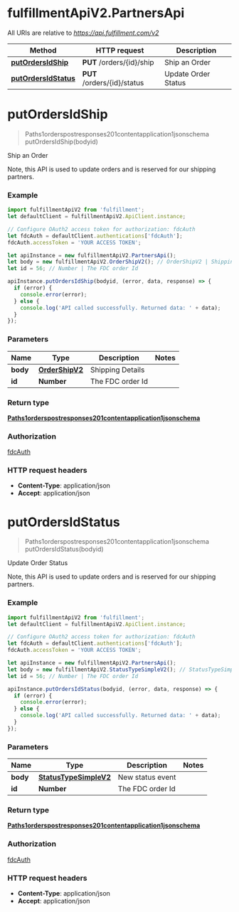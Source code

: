 # fulfillmentApiV2.PartnersApi

All URIs are relative to *https://api.fulfillment.com/v2*

Method | HTTP request | Description
------------- | ------------- | -------------
[**putOrdersIdShip**](PartnersApi.md#putOrdersIdShip) | **PUT** /orders/{id}/ship | Ship an Order
[**putOrdersIdStatus**](PartnersApi.md#putOrdersIdStatus) | **PUT** /orders/{id}/status | Update Order Status

<a name="putOrdersIdShip"></a>
# **putOrdersIdShip**
> Paths1orderspostresponses201contentapplication1jsonschema putOrdersIdShip(bodyid)

Ship an Order

Note, this API is used to update orders and is reserved for our shipping partners.

### Example
```javascript
import fulfillmentApiV2 from 'fulfillment';
let defaultClient = fulfillmentApiV2.ApiClient.instance;

// Configure OAuth2 access token for authorization: fdcAuth
let fdcAuth = defaultClient.authentications['fdcAuth'];
fdcAuth.accessToken = 'YOUR ACCESS TOKEN';

let apiInstance = new fulfillmentApiV2.PartnersApi();
let body = new fulfillmentApiV2.OrderShipV2(); // OrderShipV2 | Shipping Details
let id = 56; // Number | The FDC order Id

apiInstance.putOrdersIdShip(bodyid, (error, data, response) => {
  if (error) {
    console.error(error);
  } else {
    console.log('API called successfully. Returned data: ' + data);
  }
});
```

### Parameters

Name | Type | Description  | Notes
------------- | ------------- | ------------- | -------------
 **body** | [**OrderShipV2**](OrderShipV2.md)| Shipping Details | 
 **id** | **Number**| The FDC order Id | 

### Return type

[**Paths1orderspostresponses201contentapplication1jsonschema**](Paths1orderspostresponses201contentapplication1jsonschema.md)

### Authorization

[fdcAuth](../README.md#fdcAuth)

### HTTP request headers

 - **Content-Type**: application/json
 - **Accept**: application/json

<a name="putOrdersIdStatus"></a>
# **putOrdersIdStatus**
> Paths1orderspostresponses201contentapplication1jsonschema putOrdersIdStatus(bodyid)

Update Order Status

Note, this API is used to update orders and is reserved for our shipping partners.

### Example
```javascript
import fulfillmentApiV2 from 'fulfillment';
let defaultClient = fulfillmentApiV2.ApiClient.instance;

// Configure OAuth2 access token for authorization: fdcAuth
let fdcAuth = defaultClient.authentications['fdcAuth'];
fdcAuth.accessToken = 'YOUR ACCESS TOKEN';

let apiInstance = new fulfillmentApiV2.PartnersApi();
let body = new fulfillmentApiV2.StatusTypeSimpleV2(); // StatusTypeSimpleV2 | New status event
let id = 56; // Number | The FDC order Id

apiInstance.putOrdersIdStatus(bodyid, (error, data, response) => {
  if (error) {
    console.error(error);
  } else {
    console.log('API called successfully. Returned data: ' + data);
  }
});
```

### Parameters

Name | Type | Description  | Notes
------------- | ------------- | ------------- | -------------
 **body** | [**StatusTypeSimpleV2**](StatusTypeSimpleV2.md)| New status event | 
 **id** | **Number**| The FDC order Id | 

### Return type

[**Paths1orderspostresponses201contentapplication1jsonschema**](Paths1orderspostresponses201contentapplication1jsonschema.md)

### Authorization

[fdcAuth](../README.md#fdcAuth)

### HTTP request headers

 - **Content-Type**: application/json
 - **Accept**: application/json

